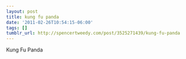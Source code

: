 ```yaml
---
layout: post
title: kung fu panda
date: '2011-02-26T10:54:15-06:00'
tags: []
tumblr_url: http://spencertweedy.com/post/3525271439/kung-fu-panda
---
```

Kung Fu Panda
